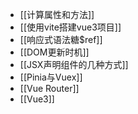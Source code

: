 - [[计算属性和方法]]
- [[使用vite搭建vue3项目]]
- [[响应式语法糖$ref]]
- [[DOM更新时机]]
- [[JSX声明组件的几种方式]]
- [[Pinia与Vuex]]
- [[Vue Router]]
- [[Vue3]]
